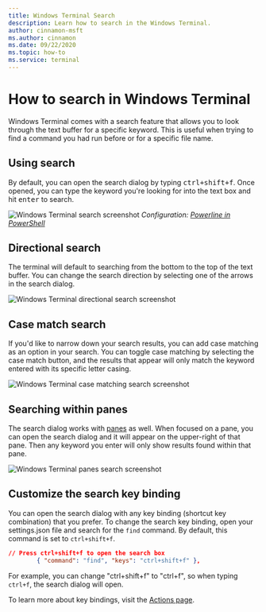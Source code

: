 ```yaml
---
title: Windows Terminal Search
description: Learn how to search in the Windows Terminal.
author: cinnamon-msft
ms.author: cinnamon
ms.date: 09/22/2020
ms.topic: how-to 
ms.service: terminal
---
```


# How to search in Windows Terminal

Windows Terminal comes with a search feature that allows you to look through the text buffer for a specific keyword. This is useful when trying to find a command you had run before or for a specific file name.

## Using search

By default, you can open the search dialog by typing <kbd>ctrl+shift+f</kbd>. Once opened, you can type the keyword you're looking for into the text box and hit <kbd>enter</kbd> to search.

![Windows Terminal search screenshot](./images/search.png)
_Configuration: [Powerline in PowerShell](./custom-terminal-gallery/powerline-in-powershell.md)_

## Directional search

The terminal will default to searching from the bottom to the top of the text buffer. You can change the search direction by selecting one of the arrows in the search dialog.

![Windows Terminal directional search screenshot](./images/search-direction.gif)

## Case match search

If you'd like to narrow down your search results, you can add case matching as an option in your search. You can toggle case matching by selecting the case match button, and the results that appear will only match the keyword entered with its specific letter casing.

![Windows Terminal case matching search screenshot](./images/search-case-match.gif)

## Searching within panes

The search dialog works with [panes](./panes.md) as well. When focused on a pane, you can open the search dialog and it will appear on the upper-right of that pane. Then any keyword you enter will only show results found within that pane.

![Windows Terminal panes search screenshot](./images/search-panes.gif)

## Customize the search key binding

You can open the search dialog with any key binding (shortcut key combination) that you prefer. To change the search key binding, open your settings.json file and search for the `find` command. By default, this command is set to `ctrl+shift+f`.

```json
// Press ctrl+shift+f to open the search box
        { "command": "find", "keys": "ctrl+shift+f" },
```

For example, you can change "ctrl+shift+f" to "ctrl+f", so when typing `ctrl+f`, the search dialog will open.

To learn more about key bindings, visit the [Actions page](./customize-settings/actions.md).
